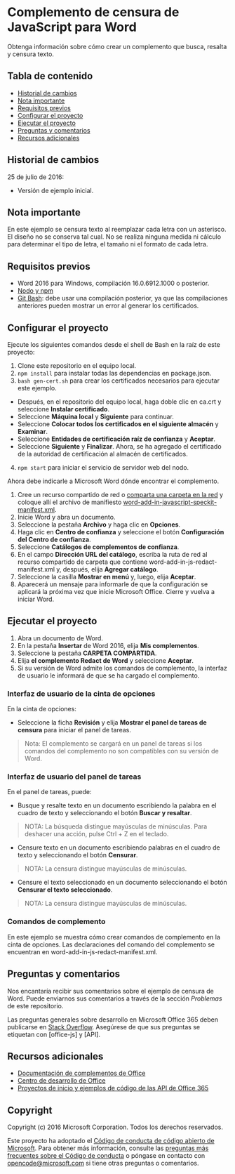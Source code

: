 # <a name="word--javascript-redact-add-in"></a>Complemento de censura de JavaScript para Word

Obtenga información sobre cómo crear un complemento que busca, resalta y censura texto.    

## <a name="table-of-contents"></a>Tabla de contenido
* [Historial de cambios](#change-history)
* [Nota importante](#important-note)
* [Requisitos previos](#prerequisites)
* [Configurar el proyecto](#configure-the-project)
* [Ejecutar el proyecto](#run-the-project)
* [Preguntas y comentarios](#questions-and-comments)
* [Recursos adicionales](#additional-resources)

## <a name="change-history"></a>Historial de cambios

25 de julio de 2016:
* Versión de ejemplo inicial.

## <a name="important-note"></a>Nota importante

En este ejemplo se censura texto al reemplazar cada letra con un asterisco.  El diseño no se conserva tal cual.  No se realiza ninguna medida ni cálculo para determinar el tipo de letra, el tamaño ni el formato de cada letra.

## <a name="prerequisites"></a>Requisitos previos

* Word 2016 para Windows, compilación 16.0.6912.1000 o posterior.
* [Nodo y npm](https://nodejs.org/en/)
* [Git Bash](https://git-scm.com/downloads): debe usar una compilación posterior, ya que las compilaciones anteriores pueden mostrar un error al generar los certificados.

## <a name="configure-the-project"></a>Configurar el proyecto

Ejecute los siguientes comandos desde el shell de Bash en la raíz de este proyecto:

1. Clone este repositorio en el equipo local.
2. ```npm install``` para instalar todas las dependencias en package.json.
3. ```bash gen-cert.sh``` para crear los certificados necesarios para ejecutar este ejemplo. 
* Después, en el repositorio del equipo local, haga doble clic en ca.crt y seleccione **Instalar certificado**. 
* Seleccione **Máquina local** y **Siguiente** para continuar. 
* Seleccione **Colocar todos los certificados en el siguiente almacén** y **Examinar**.  
* Seleccione **Entidades de certificación raíz de confianza** y **Aceptar**. 
* Seleccione **Siguiente** y **Finalizar**. Ahora, se ha agregado el certificado de la autoridad de certificación al almacén de certificados.
4. ```npm start``` para iniciar el servicio de servidor web del nodo.

Ahora debe indicarle a Microsoft Word dónde encontrar el complemento.

1. Cree un recurso compartido de red o [comparta una carpeta en la red](https://technet.microsoft.com/es-es/library/cc770880.aspx) y coloque allí el archivo de manifiesto [word-add-in-javascript-speckit-manifest.xml](word-add-in-javascript-speckit-manifest.xml).
3. Inicie Word y abra un documento.
4. Seleccione la pestaña **Archivo** y haga clic en **Opciones**.
5. Haga clic en **Centro de confianza** y seleccione el botón **Configuración del Centro de confianza**.
6. Seleccione **Catálogos de complementos de confianza**.
7. En el campo **Dirección URL del catálogo**, escriba la ruta de red al recurso compartido de carpeta que contiene word-add-in-js-redact-manifest.xml y, después, elija **Agregar catálogo**.
8. Seleccione la casilla **Mostrar en menú** y, luego, elija **Aceptar**.
9. Aparecerá un mensaje para informarle de que la configuración se aplicará la próxima vez que inicie Microsoft Office. Cierre y vuelva a iniciar Word.

## <a name="run-the-project"></a>Ejecutar el proyecto

1. Abra un documento de Word.
2. En la pestaña **Insertar** de Word 2016, elija **Mis complementos**.
3. Seleccione la pestaña **CARPETA COMPARTIDA**.
4. Elija **el complemento Redact de Word** y seleccione **Aceptar**.
5. Si su versión de Word admite los comandos de complemento, la interfaz de usuario le informará de que se ha cargado el complemento.

### <a name="ribbon-ui"></a>Interfaz de usuario de la cinta de opciones

En la cinta de opciones:
* Seleccione la ficha **Revisión** y elija **Mostrar el panel de tareas de censura** para iniciar el panel de tareas.

 > Nota: El complemento se cargará en un panel de tareas si los comandos del complemento no son compatibles con su versión de Word.

### <a name="task-pane-ui"></a>Interfaz de usuario del panel de tareas

En el panel de tareas, puede:
* Busque y resalte texto en un documento escribiendo la palabra en el cuadro de texto y seleccionando el botón **Buscar y resaltar**.
  
> NOTA:  La búsqueda distingue mayúsculas de minúsculas.  Para deshacer una acción, pulse Ctrl + Z en el teclado.

* Censure texto en un documento escribiendo palabras en el cuadro de texto y seleccionando el botón **Censurar**.
  
> NOTA:  La censura distingue mayúsculas de minúsculas.   

* Censure el texto seleccionado en un documento seleccionando el botón **Censurar el texto seleccionado**.
  
> NOTA:  La censura distingue mayúsculas de minúsculas.       
  
### <a name="add-in-commands"></a>Comandos de complemento

En este ejemplo se muestra cómo crear comandos de complemento en la cinta de opciones. Las declaraciones del comando del complemento se encuentran en word-add-in-js-redact-manifest.xml. 

## <a name="questions-and-comments"></a>Preguntas y comentarios

Nos encantaría recibir sus comentarios sobre el ejemplo de censura de Word. Puede enviarnos sus comentarios a través de la sección *Problemas* de este repositorio.

Las preguntas generales sobre desarrollo en Microsoft Office 365 deben publicarse en [Stack Overflow](http://stackoverflow.com/questions/tagged/office-js+API). Asegúrese de que sus preguntas se etiquetan con [office-js] y [API].

## <a name="additional-resources"></a>Recursos adicionales

* [Documentación de complementos de Office](https://msdn.microsoft.com/es-es/library/office/jj220060.aspx)
* [Centro de desarrollo de Office](http://dev.office.com/)
* [Proyectos de inicio y ejemplos de código de las API de Office 365](http://msdn.microsoft.com/es-es/office/office365/howto/starter-projects-and-code-samples)

## <a name="copyright"></a>Copyright
Copyright (c) 2016 Microsoft Corporation. Todos los derechos reservados.



Este proyecto ha adoptado el [Código de conducta de código abierto de Microsoft](https://opensource.microsoft.com/codeofconduct/). Para obtener más información, consulte las [preguntas más frecuentes sobre el Código de conducta](https://opensource.microsoft.com/codeofconduct/faq/) o póngase en contacto con [opencode@microsoft.com](mailto:opencode@microsoft.com) si tiene otras preguntas o comentarios.
